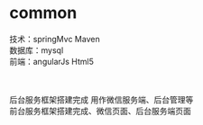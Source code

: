 # common
技术：springMvc Maven</br>
数据库：mysql</br>
前端：angularJs Html5</br>

</br>
</br>
后台服务框架搭建完成 用作微信服务端、后台管理等</br>
前台服务框架搭建完成、微信页面、后台服务端页面</br>











